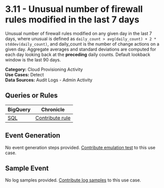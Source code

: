 # 3.11 - Unusual number of firewall rules modified in the last 7 days
Unusual number of firewall rules modified on any given day in the last 7 days,
where unusual is defined as `daily_count > avg(daily_count) + 2 * stddev(daily_count)`,
and daily_count is the number of change actions on a given day.
Aggregate averages and standard deviations are computed for each day looking back at the **preceding** daily counts.
Default lookback window is the last 90 days.


**Category:** Cloud Provisioning Activity
</br>
**Use Cases:** Detect
</br>
**Data Sources:** Audit Logs - Admin Activity
</br>

## Queries or Rules
BigQuery | Chronicle |
--- | --- |
[SQL](../../sql/3_11_unusual_number_of_firewall_rules_modified.sql) | [Contribute rule](../../CONTRIBUTING.md)

## Event Generation
No event generation steps provided. [Contribute emulation test](../../CONTRIBUTING.md) to this use case.

## Sample Event
No log samples provided. [Contribute log samples](../../CONTRIBUTING.md) to this use case.

